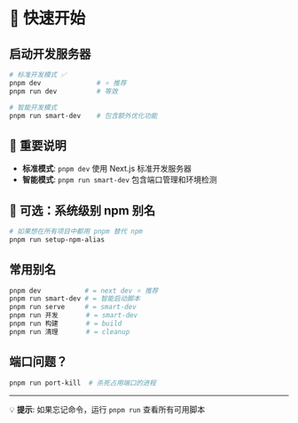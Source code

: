 # 🚀 快速开始

## 启动开发服务器
```bash
# 标准开发模式 ✅
pnpm dev              # ⭐ 推荐
pnpm run dev          # 等效

# 智能开发模式
pnpm run smart-dev    # 包含额外优化功能
```

## 🎯 重要说明
- **标准模式**: `pnpm dev` 使用 Next.js 标准开发服务器
- **智能模式**: `pnpm run smart-dev` 包含端口管理和环境检测

## 🔄 可选：系统级别 npm 别名
```bash
# 如果想在所有项目中都用 pnpm 替代 npm
pnpm run setup-npm-alias
```

## 常用别名
```bash
pnpm dev           # = next dev ⭐ 推荐
pnpm run smart-dev # = 智能启动脚本
pnpm run serve     # = smart-dev
pnpm run 开发       # = smart-dev
pnpm run 构建       # = build
pnpm run 清理       # = cleanup
```

## 端口问题？
```bash
pnpm run port-kill  # 杀死占用端口的进程
```

---
💡 **提示**: 如果忘记命令，运行 `pnpm run` 查看所有可用脚本